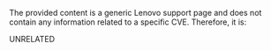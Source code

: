 The provided content is a generic Lenovo support page and does not contain any information related to a specific CVE. Therefore, it is:

UNRELATED